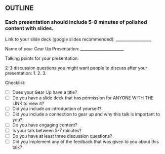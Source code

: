 ## OUTLINE

### Each presentation should include 5-8 minutes of polished content with slides. 
  
  Link to your slide deck (google slides recommended): __________________
  
  Name of your Gear Up Presentation: ______________________
  
  Talking points for your presentation:

  
  2-3 discussion questions you might want people to discuss after your presentation:
    1.
    2.
    3.
    
Checklist: 

- [ ] Does your Gear Up have a title?
- [ ] Do you have a slide deck that has permission for ANYONE WITH THE LINK to view it?
- [ ] Did you include an introduction of yourself?
- [ ] Did you include a connection to gear up and why this talk is important to you?
- [ ] Do you have engaging content?
- [ ] Is your talk between 5-7 minutes?
- [ ] Do you have at least three discussion questions?
- [ ] Did you implement any of the feedback that was given to you about this talk?
